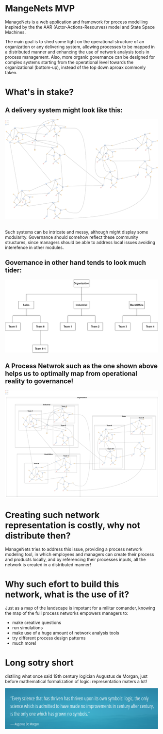# MangeNets MVP

ManageNets is a web application and framework for process modelling inspired by the the AAR (Actor-Actions-Resourves)
model and State Space Machines.

The main goal is to shed some light on the operational structure of an organization or any delivering system, allowing processes
to be mapped in a distributed manner and enhancing the use of network analysis tools in process management. Also, more organic governance
can be designed for complex systems starting from the operational level towards the organizational (bottom-up), instead of the
top down aproax commonly taken.


# What's in stake?

## A delivery system might look like this:

![operational net](repo_files/NetworkExample-OperationalView.png)

<br>
Such systems can be intricate and messy, although might display some modularity.
Governance should somehow reflect these community structures, since managers should be able to 
address local issues avoiding interefence in other modules.


## Governance in other hand tends to look much tider:

![governance tree](repo_files/NetworkExample-GovernanceView.png)
<br>

## A Process Netwrok such as the one shown above helps us to optimally map from operational reality to governance!

![manage net](repo_files/NetworkExample-ManageNet.png)

# Creating such network representation is costly, why not distribute then?
ManageNets tries to address this issue, providing a process network modeling tool, in which employees and managers can create their
process and products locally, and by referencing their processes inputs, all the network is created in a distributed manner!

# Why such efort to build this network, what is the use of it?

Just as a map of the landscape is impotant for a militar comander, knowing the map of the full process networks empowers
managers to:
 * make creative questions
 * run simulations 
 * make use of a huge amount of network analysis tools
 * try different process design patterns
 * much more!

# Long sotry short

distiling what once said 19th century logician Augustus de Morgan, just before mathematical formalization of logic: representation maters a lot!

![de morgan](repo_files/thrieve_upon_symbols.png)
